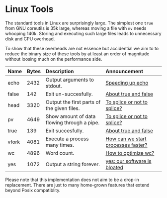 # Linux Tools

The standard tools in Linux are surprisingly large.  The simplest one
`true` from GNU coreutils is 35k large, whereas moving a file with
`mv` needs whooping 140k.  Storing and executing such large files
leads to unnecessary disk and CPU overhead.

To show that these overheads are not essence but accidential we aim to
to reduce the binary size of these tools by at least an order of
magnitude without loosing much on the performance side.

| Name   | Bytes | Description             | Announcement |
| :----- | :--- | :---------------------- | :--- |
| echo | 2432 | Output arguments to stdout. | [Speeding up echo](https://www.linkedin.com/posts/bkauer_performance-rust-lessismore-activity-7269647523437240320-r5NI) |
| false | 142 | Exit un-succesfully. | [About true and false](.) |
| head | 3320 | Output the first parts of the given files. | [To splice or not to splice?](https://www.linkedin.com/posts/bkauer_splice-optimization-lessismore-activity-7278440673777782784-2YWv) |
| pv | 4649 | Show amount of data flowing through a pipe. | [To splice or not to splice?](https://www.linkedin.com/posts/bkauer_splice-optimization-lessismore-activity-7278440673777782784-2YWv) |
| true | 139 | Exit succesfully. | [About true and false](.) |
| vfork | 4081 | Execute a process many times. | [How can we start processes faster?](https://www.linkedin.com/posts/bkauer_lessismore-activity-7259185264223301632-DYqK) |
| wc | 4896 | Word count. | [How to optimize wc?](https://www.linkedin.com/posts/bkauer_wc-optimize-lessismore-activity-7274786985649623041-xxT1) |
| yes | 1072 | Output a string forever. | [yes: our software is bloated](https://www.linkedin.com/posts/bkauer_complexity-optimization-lessismore-activity-7272653052879286273-PxwA) |


Please note that this implementation does not aim to be a drop-in
replacement.  There are just to many home-grown features that extend
beyond Posix compatiblity.
